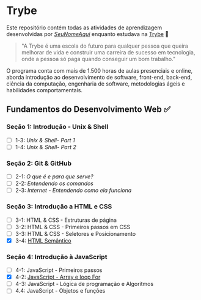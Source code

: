 # Trybe

Este repositório contém todas as atividades de aprendizagem desenvolvidas por
_[SeuNomeAqui](LinkDoSeuLinkedinAqui)_ enquanto estudava na
[Trybe](https://www.betrybe.com/) :rocket:

> "A Trybe é uma escola do futuro para qualquer pessoa que queira melhorar de
> vida e construir uma carreira de sucesso em tecnologia, onde a pessoa só paga
> quando conseguir um bom trabalho."

O programa conta com mais de 1.500 horas de aulas presenciais e online, aborda
introdução ao desenvolvimento de software, front-end, back-end, ciência da computação,
engenharia de software, metodologias ágeis e habilidades comportamentais.

## Fundamentos do Desenvolvimento Web :white_check_mark:

### Seção 1: Introdução - Unix & Shell

- [ ] 1-3: _Unix & Shell- Part 1_
- [ ] 1-4: _Unix & Shell- Part 2_

### Seção 2: Git & GitHub

- [ ] 2-1: _O que é e para que serve?_
- [ ] 2-2: _Entendendo os comandos_
- [ ] 2-3: _Internet - Entendendo como ela funciona_

### Seção 3: Introdução a HTML e CSS

- [ ] 3-1: HTML & CSS - Estruturas de página
- [ ] 3-2: HTML & CSS - Primeiros passos em CSS
- [ ] 3-3: HTML & CSS - Seletores e Posicionamento
- [x] 3-4: [HTML Semântico](./fundamentos/bloco-03-introdu%C3%A7%C3%A3o-a-html-e-css/html-semantico)

### Seção 4: Introdução à JavaScript

- [ ] 4-1: JavaScript - Primeiros passos
- [x] 4-2: [JavaScript - Array e loop For](./fundamentos/secao-04-introdu%C3%A7%C3%A3o-a-javascript/dia-2-array-e-loop-for)
- [ ] 4-3: JavaScript - Lógica de programação e Algoritmos
- [ ] 4.4: JavaScript - Objetos e funções
